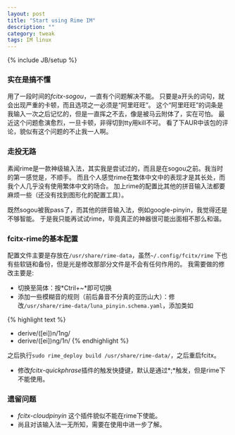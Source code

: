 ```yaml
---
layout: post
title: "Start using Rime IM"
description: ""
category: tweak
tags: IM linux
---
```

{% include JB/setup %}

### 实在是搞不懂

用了一段时间的*fcitx-sogou*，一直有个问题解决不能。
只要是a开头的词句，就会出现严重的卡顿，而且选项之一必须是“阿里旺旺”。
这个“阿里旺旺”的词条是我输入一次之后记忆的，但是一直挥之不去，像是被马云附体了，实在可怕。
最近这个问题愈演愈烈，一旦卡顿，非得切到tty用kill不可。
看了下AUR中该包的评论，貌似有这个问题的不止我一人啊。

### 走投无路

素闻rime是一款神级输入法，其实我是尝试过的，而且是在sogou之前。我当时的第一感觉是，不顺手。
而且个人感觉rime在繁体中文中的表现才是其长处，而我个人几乎没有使用繁体中文的场合。
加上rime的配置比其他的拼音输入法都要麻烦一些（还没有找到图形化的配置工具）。

既然sogou被我pass了，而其他的拼音输入法，例如google-pinyin，我觉得还是不够智能。
于是我只能再试试rime，毕竟真正的神器很可能出面相不那么和谐。

### fcitx-rime的基本配置

配置文件主要是存放在`/usr/share/rime-data`，虽然`~/.config/fcitx/rime` 下也有些软链和备份，但是光是修改那部分文件是不会有任何作用的。
我需要做的修改主要是:

* 切换至简体：按*Ctril+~*即可切换
* 添加一些模糊音的规则（前后鼻音不分真的亚历山大）：修改`/usr/share/rime-data/luna_pinyin.schema.yaml`，添加类如

{% highlight text %}
- derive/([ei])n$/$1ng/
- derive/([ei])ng$/$1n/
{% endhighlight %}

之后执行`sudo rime_deploy build /usr/share/rime-data/`，之后重启fcitx。

* 修改*fcitx-quickphrase*插件的触发快捷键，默认是通过*;*触发，但是rime下不能使用。

### 遗留问题

* *fcitx-cloudpinyin* 这个插件貌似不能在rime下使能。
* 尚且对该输入法一无所知，需要在使用中进一步了解。
